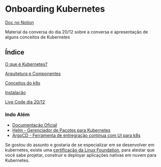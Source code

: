 # Onboarding Kubernetes

[Doc no Notion](https://cottony-tarn-491.notion.site/SOAR-Onboarding-Kubernetes-bc55c3afd3074b74b19ba284e8bdd0b3)

Material da conversa do dia 20/12 sobre a conversa e apresentação de alguns conceitos de Kubernetes

## Índice

[O que é Kubernetes?](https://cottony-tarn-491.notion.site/O-que-Kubernetes-e3a660283e0a4f838f0dfbafb30ac206)

[Arquitetura e Componentes](https://cottony-tarn-491.notion.site/Arquitetura-e-Componentes-18ecb4f13d114070b623359483d87a2c)

[Conceitos do k8s](https://cottony-tarn-491.notion.site/Conceitos-do-k8s-34602a279da04d339d76678fb91da7a1)

[Instalação](https://cottony-tarn-491.notion.site/Instala-o-3db6974cdc49466796424016b68d798c)

[Live Code dia 20/12](https://cottony-tarn-491.notion.site/Live-Code-dia-20-12-264a724057e24cdcac412d6322b03c44)

### Indo Além

- [Documentação Oficial](https://kubernetes.io/)
- [Helm - Gerenciador de Pacotes para Kubernetes](https://helm.sh/)
- [ArgoCD - Ferramenta de entregração continua com UI para k8s](https://argoproj.github.io/cd/)

Se gostou do assunto e gostaria de se especializar em se desenvolver em kubernetes, existe uma [certificação da Linux Foundation](https://training.linuxfoundation.org/certification/certified-kubernetes-application-developer-ckad/), para atestar que você sabe projetar, construir e deployar aplicações nativas em nuvem para Kubernetes.
